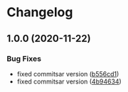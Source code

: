 # Changelog

## 1.0.0 (2020-11-22)


### Bug Fixes

* fixed commitsar version ([b556cd1](https://www.github.com/lindell/conv-commit-release-test/commit/b556cd17b323add2ef58fadbafc2fa06280a8c06))
* fixed commitsar version ([4b94634](https://www.github.com/lindell/conv-commit-release-test/commit/4b94634e0e014b85d1da3cb01af36c749d87d5e3))

